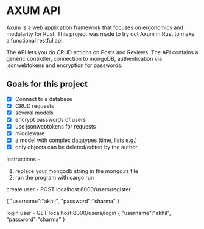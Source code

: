 # AXUM API
Axum is a web application framework that focuses on ergonomics and modularity for Rust.
This project was made to try out Axum in Rust to make a functional restful api.

The API lets you do CRUD actions on Posts and Reviews.
The API contains a generic controller, connection to mongoDB, authentication via jsonwebtokens and encryption for passwords.
## Goals for this project
- [x] Connect to a database
- [x] CRUD requests
- [x] several models
- [x] encrypt passwords of users
- [x] use jsonwebtokens for requests
- [x] middleware
- [x] a model with complex datatypes (time, lists e.g.)
- [x] only objects can be deleted/edited by the author

Instructions - 
1. replace your mongodb string in the mongo.rs file
2. run the program with cargo run

create user -
POST localhost:8000/users/register

{
    "username":"akhil",
    "password":"sharma"
}

login user - 
GET localhost:8000/users/login
{
    "username":"akhil",
    "password":"sharma"
}

